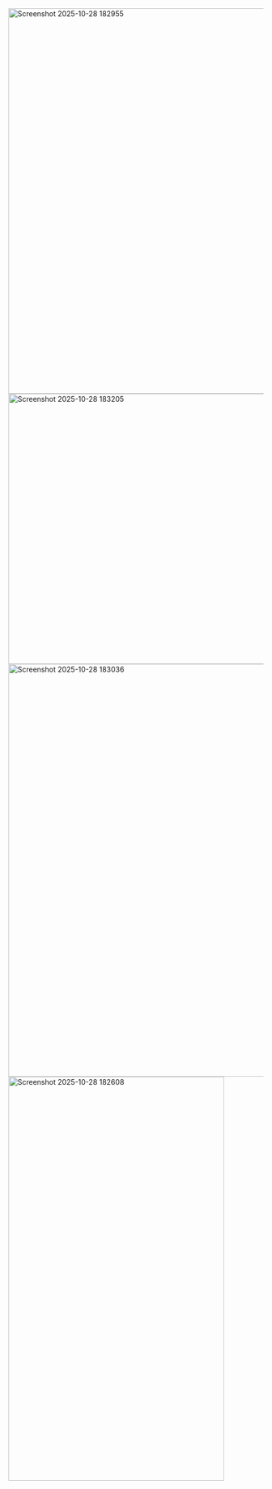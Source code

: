 <img width="1054" height="761" alt="Screenshot 2025-10-28 182955" src="https://github.com/user-attachments/assets/841d4761-17c4-4ac2-8ac5-febea1f1274b" />
<img width="1115" height="534" alt="Screenshot 2025-10-28 183205" src="https://github.com/user-attachments/assets/b95d4ba4-6f4b-4b41-bc3e-7f58adcbb223" />
<img width="1062" height="815" alt="Screenshot 2025-10-28 183036" src="https://github.com/user-attachments/assets/b6cc1a09-8cc2-4925-8fd2-fbe4231be681" />
<img width="426" height="798" alt="Screenshot 2025-10-28 182608" src="https://github.com/user-attachments/assets/2b499084-7b7a-454d-85cd-18a8d0748628" />
